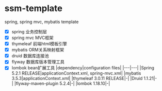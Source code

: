 # ssm-template
spring, spring mvc, mybatis template

- [x] spring 业务控制层
- [x] spring mvc  MVC框架
- [x] thymeleaf 前端html模板引擎
- [x] mybatis ORM关系映射框架
- [x] druid 数据库连接池
- [x] flyway 数据库版本管理工具
- [x] lombok bean扩展工具
|dependency|configuration files|
|---|---|
|Spring 5.2.1 RELEASE|applicationContext.xml, spring-mvc.xml|
|mybatis 3.5.3|applicationContext.xml|
|thymeleaf 3.0.11 RELEASE|-|
|Druid 1.1.21|-|
|flyway-maven-plugin 5.2.4|-|
|lombok 1.18.10|-|